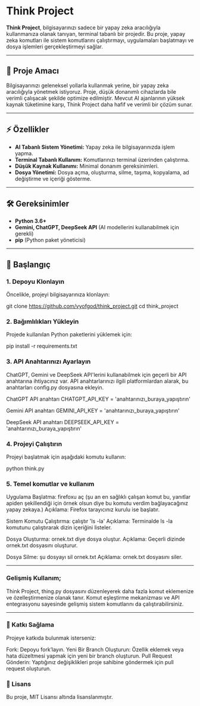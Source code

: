 # Think Project

**Think Project**, bilgisayarınızı sadece bir yapay zeka aracılığıyla kullanmanıza olanak tanıyan, terminal tabanlı bir projedir. Bu proje, yapay zeka komutları ile sistem komutlarını çalıştırmayı, uygulamaları başlatmayı ve dosya işlemleri gerçekleştirmeyi sağlar.

---

## 🚀 Proje Amacı

Bilgisayarınızı geleneksel yollarla kullanmak yerine, bir yapay zeka aracılığıyla yönetmek istiyoruz. Proje, düşük donanımlı cihazlarda bile verimli çalışacak şekilde optimize edilmiştir. Mevcut AI ajanlarının yüksek kaynak tüketimine karşı, Think Project daha hafif ve verimli bir çözüm sunar.

---

## ⚡️ Özellikler

- **AI Tabanlı Sistem Yönetimi:** Yapay zeka ile bilgisayarınızda işlem yapma.
- **Terminal Tabanlı Kullanım:** Komutlarınızı terminal üzerinden çalıştırma.
- **Düşük Kaynak Kullanımı:** Minimal donanım gereksinimleri.
- **Dosya Yönetimi:** Dosya açma, oluşturma, silme, taşıma, kopyalama, ad değiştirme ve içeriği gösterme.

---

## 🛠️ Gereksinimler

- **Python 3.6+**
- **Gemini, ChatGPT, DeepSeek API** (AI modellerini kullanabilmek için gerekli)
- **pip** (Python paket yöneticisi)

---

## 🔧 Başlangıç

### 1. Depoyu Klonlayın

Öncelikle, projeyi bilgisayarınıza klonlayın:

git clone https://github.com/vyofgod/think_project.git
cd think_project

### 2. Bağımlılıkları Yükleyin

Projede kullanılan Python paketlerini yüklemek için:

pip install -r requirements.txt

### 3. API Anahtarınızı Ayarlayın

ChatGPT, Gemini ve DeepSeek API'lerini kullanabilmek için geçerli bir API anahtarına ihtiyacınız var. API anahtarlarınızı ilgili platformlardan alarak, bu anahtarları config.py dosyasına ekleyin.

ChatGPT API anahtarı
CHATGPT_API_KEY = 'anahtarınızı_buraya_yapıştırın'

Gemini API anahtarı
GEMINI_API_KEY = 'anahtarınızı_buraya_yapıştırın'

DeepSeek API anahtarı
DEEPSEEK_API_KEY = 'anahtarınızı_buraya_yapıştırın'

### 4. Projeyi Çalıştırın

Projeyi başlatmak için aşağıdaki komutu kullanın:

python think.py

### 5. Temel komutlar ve kullanım

Uygulama Başlatma: firefoxu aç (şu an en sağlıklı çalışan komut bu, yanıtlar apiden şekillendiği için örnek olsun diye bu komutu verdim bağlayacağınız yapay zekaya.)
Açıklama: Firefox tarayıcınız kurulu ise başlatır.

Sistem Komutu Çalıştırma: çalıştır 'ls -la'
Açıklama: Terminalde ls -la komutunu çalıştırarak dizin içeriğini listeler.

Dosya Oluşturma: ornek.txt diye dosya oluştur.
Açıklama: Geçerli dizinde ornek.txt dosyasını oluşturur.

Dosya Silme: şu dosyayı sil ornek.txt
Açıklama: ornek.txt dosyasını siler.

---

### Gelişmiş Kullanım;
Think Project, thing.py dosyasını düzenleyerek daha fazla komut eklemenize ve özelleştirmenize olanak tanır. Komut eşleştirme mekanizması ve API entegrasyonu sayesinde gelişmiş sistem komutlarını da çalıştırabilirsiniz.

---


### 🤝 Katkı Sağlama
Projeye katkıda bulunmak isterseniz:

Fork: Depoyu fork’layın.
Yeni Bir Branch Oluşturun: Özellik eklemek veya hata düzeltmesi yapmak için yeni bir branch oluşturun.
Pull Request Gönderin: Yaptığınız değişiklikleri proje sahibine göndermek için pull request oluşturun.


### 📜 Lisans
Bu proje, MIT Lisansı altında lisanslanmıştır.

